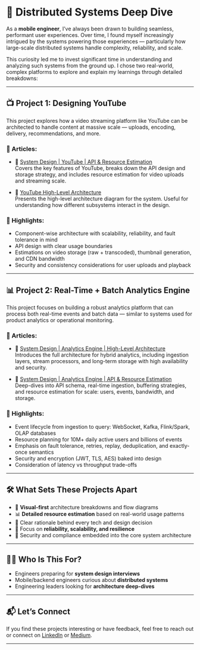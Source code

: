 # 📡 Distributed Systems Deep Dive

As a **mobile engineer**, I’ve always been drawn to building seamless, performant user experiences. Over time, I found myself increasingly intrigued by the systems powering those experiences — particularly how large-scale distributed systems handle complexity, reliability, and scale.

This curiosity led me to invest significant time in understanding and analyzing such systems from the ground up. I chose two real-world, complex platforms to explore and explain my learnings through detailed breakdowns:

---

## 📺 Project 1: Designing YouTube

This project explores how a video streaming platform like YouTube can be architected to handle content at massive scale — uploads, encoding, delivery, recommendations, and more.

### 📘 Articles:

- 🔗 [System Design | YouTube | API & Resource Estimation](https://medium.com/@s.sivaguru11/system-design-youtube-part-1-7db0ae89c95b)  
  Covers the key features of YouTube, breaks down the API design and storage strategy, and includes resource estimation for video uploads and streaming scale.

- 🔗 [YouTube High-Level Architecture](https://medium.com/p/5fdd47b4de25)  
  Presents the high-level architecture diagram for the system. Useful for understanding how different subsystems interact in the design.

### 🧠 Highlights:
- Component-wise architecture with scalability, reliability, and fault tolerance in mind
- API design with clear usage boundaries
- Estimations on video storage (raw + transcoded), thumbnail generation, and CDN bandwidth
- Security and consistency considerations for user uploads and playback

---

## 📊 Project 2: Real-Time + Batch Analytics Engine

This project focuses on building a robust analytics platform that can process both real-time events and batch data — similar to systems used for product analytics or operational monitoring.

### 📘 Articles:

- 🔗 [System Design | Analytics Engine | High-Level Architecture](https://medium.com/@s.sivaguru11/system-design-analytics-engine-78e3e5cc517d)  
  Introduces the full architecture for hybrid analytics, including ingestion layers, stream processors, and long-term storage with high availability and security.

- 🔗 [System Design | Analytics Engine | API & Resource Estimation](https://medium.com/@s.sivaguru11/system-design-analytics-engine-api-resource-estimation-fc50e55fe8cf)  
  Deep-dives into API schema, real-time ingestion, buffering strategies, and resource estimation for scale: users, events, bandwidth, and storage.

### 🧠 Highlights:
- Event lifecycle from ingestion to query: WebSocket, Kafka, Flink/Spark, OLAP databases
- Resource planning for 10M+ daily active users and billions of events
- Emphasis on fault tolerance, retries, replay, deduplication, and exactly-once semantics
- Security and encryption (JWT, TLS, AES) baked into design
- Consideration of latency vs throughput trade-offs

---

## 🛠️ What Sets These Projects Apart

- 📌 **Visual-first** architecture breakdowns and flow diagrams
- 📊 **Detailed resource estimation** based on real-world usage patterns
- 🚀 Clear rationale behind every tech and design decision
- 🧱 Focus on **reliability, scalability, and resilience**
- 🔐 Security and compliance embedded into the core system architecture

---

## 👨‍💻 Who Is This For?

- Engineers preparing for **system design interviews**
- Mobile/backend engineers curious about **distributed systems**
- Engineering leaders looking for **architecture deep-dives**

---

## 📬 Let’s Connect

If you find these projects interesting or have feedback, feel free to reach out or connect on [LinkedIn](https://www.linkedin.com/in/azhagarasan-shiva-39361557/) or [Medium](https://medium.com/@s.sivaguru11).

---
